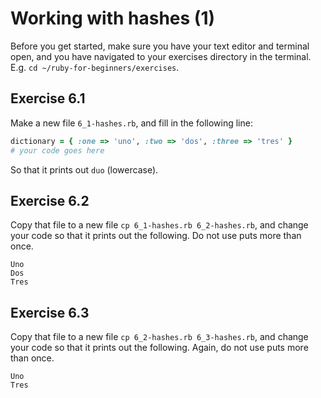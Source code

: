 # Working with hashes (1)

Before you get started, make sure you have your text editor and terminal open,
and you have navigated to your exercises directory in the terminal. E.g. `cd
~/ruby-for-beginners/exercises`.

## Exercise 6.1

Make a new file `6_1-hashes.rb`, and fill in the following line:

```ruby
dictionary = { :one => 'uno', :two => 'dos', :three => 'tres' }
# your code goes here
```

So that it prints out `duo` (lowercase).

## Exercise 6.2

Copy that file to a new file `cp 6_1-hashes.rb 6_2-hashes.rb`, and change your
code so that it prints out the following. Do not use puts more than once.

```
Uno
Dos
Tres
```

## Exercise 6.3

Copy that file to a new file `cp 6_2-hashes.rb 6_3-hashes.rb`, and change your
code so that it prints out the following. Again, do not use puts more than
once.

```
Uno
Tres
```

